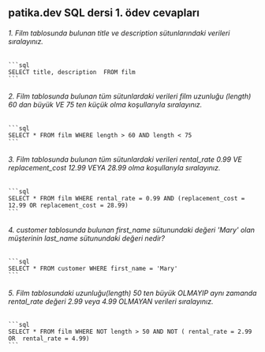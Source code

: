 ## patika.dev SQL dersi 1. ödev cevapları
###### 1. Film tablosunda bulunan title ve description sütunlarındaki verileri sıralayınız.
    ```sql
    SELECT title, description  FROM film
    ```
###### 2. Film tablosunda bulunan tüm sütunlardaki verileri film uzunluğu (length) 60 dan büyük VE 75 ten küçük olma koşullarıyla sıralayınız.
    ```sql
    SELECT * FROM film WHERE length > 60 AND length < 75
    ```

###### 3. Film tablosunda bulunan tüm sütunlardaki verileri rental_rate 0.99 VE replacement_cost 12.99 VEYA 28.99 olma koşullarıyla sıralayınız.
    ```sql
    SELECT * FROM film WHERE rental_rate = 0.99 AND (replacement_cost = 12.99 OR replacement_cost = 28.99)
    ```

###### 4. customer tablosunda bulunan first_name sütunundaki değeri 'Mary' olan müşterinin last_name sütunundaki değeri nedir?
    ```sql
    SELECT * FROM customer WHERE first_name = 'Mary'
    ```

###### 5. Film tablosundaki uzunluğu(length) 50 ten büyük OLMAYIP aynı zamanda rental_rate değeri 2.99 veya 4.99 OLMAYAN verileri sıralayınız.
    ```sql
    SELECT * FROM film WHERE NOT length > 50 AND NOT ( rental_rate = 2.99 OR  rental_rate = 4.99)
    ```
